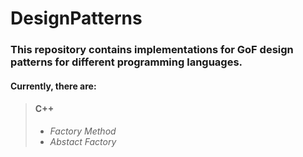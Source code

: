 # DesignPatterns
### This repository contains implementations for GoF design patterns for different programming languages.
#### Currently, there are:

> #### C++
> - *Factory Method*
> - *Abstact Factory*

